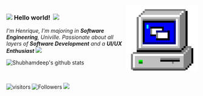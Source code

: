 <img align="right" alt="PC GIF" src="https://github.com/TheDudeThatCode/TheDudeThatCode/blob/master/Assets/PC.gif" width="190" />

### <img src="https://github.com/TheDudeThatCode/TheDudeThatCode/blob/master/Assets/Hi.gif" width="29px"> **Hello world!** &nbsp;<img src="https://github.com/TheDudeThatCode/TheDudeThatCode/blob/master/Assets/Earth.gif" width="24px">

<p>
  <em>
    I'm Henrique, I'm majoring in <b>Software Engineering</b>, Univille</a>.  
    Passionate about all layers of <b>Software Development</b> and a <b>UI/UX Enthusiast</b>&nbsp;<img src="https://github.com/TheDudeThatCode/TheDudeThatCode/blob/master/Assets/Developer.gif" width="30px">
  </em>
</p>



![Shubhamdeep's github stats](https://github-readme-stats.vercel.app/api?username=henriquesml&show_icons=true&hide_border=true)

<br>

![visitors](https://visitor-badge.laobi.icu/badge?page_id=henriquesml)
![Followers](https://img.shields.io/github/followers/henriquesml?style=social)
<a href="https://github.com/henriquesml?tab=repositories"><img src="https://badges.frapsoft.com/os/v2/open-source.svg?v=103"/></a></p>
